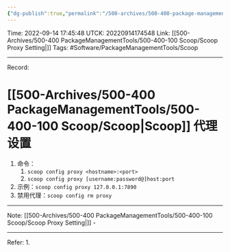 ```yaml
---
{"dg-publish":true,"permalink":"/500-archives/500-400-package-management-tools/500-400-100-scoop/scoop-proxy-setting/"}
---
```



Time: 2022-09-14 17:45:48
UTCK: 20220914174548
Link: [[500-Archives/500-400 PackageManagementTools/500-400-100 Scoop/Scoop Proxy Setting\|]]
Tags: #Software/PackageManagementTools/Scoop

------

Record:
# [[500-Archives/500-400 PackageManagementTools/500-400-100 Scoop/Scoop\|Scoop]] 代理设置
1. 命令： 
	1. `scoop config proxy <hostname>:<port>`
	2. `scoop config proxy [username:password@]host:port`
2. 示例：`scoop config proxy 127.0.0.1:7890`
3. 禁用代理：`scoop config rm proxy`

------

Note:
[[500-Archives/500-400 PackageManagementTools/500-400-100 Scoop/Scoop Proxy Setting\|]] -

------

Refer:
1. 